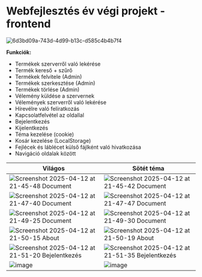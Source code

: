 # Webfejlesztés év végi projekt - frontend
![6d3bd09a-743d-4d99-b13c-d585c4b4b7f4](https://github.com/user-attachments/assets/48ffd827-72b5-4cbc-bae5-a547d67e386f)

**Funkciók:**
- Termékek szerverről való lekérése
- Termék kereső + szűrő
- Termékek felvitele (Admin)
- Termékek szerkesztése (Admin)
- Termékek törlése (Admin)
- Vélemény küldése a szervernek
- Vélemények szerverről való lekérése
- Hírevélre való felíratkozás
- Kapcsolatfelvétel az oldallal
- Bejelentkezés
- Kijelentkezés
- Téma kezelése (cookie)
- Kosár kezelése (LocalStorage)
- Fejlécek és láblécet külső fájlként való hivatkozása
- Navigáció oldalak között



| Világos              | Sötét téma               |
|---------------------|---------------------|
| ![Screenshot 2025-04-12 at 21-45-48 Document](https://github.com/user-attachments/assets/8e9a0c7c-2388-4691-8d30-d6f58cf07028) | ![Screenshot 2025-04-12 at 21-45-42 Document](https://github.com/user-attachments/assets/a9c05710-06bc-4b99-b6a3-cdbee1fd7115) |
| ![Screenshot 2025-04-12 at 21-47-40 Document](https://github.com/user-attachments/assets/43ce6936-7b0c-4dbb-a654-c41a78fca4cf) | ![Screenshot 2025-04-12 at 21-47-47 Document](https://github.com/user-attachments/assets/ad3ad00d-5f1b-45f9-b446-6c5c1ba66990) |
| ![Screenshot 2025-04-12 at 21-49-25 Document](https://github.com/user-attachments/assets/e46088b4-6474-416a-8546-bd6598e56801) | ![Screenshot 2025-04-12 at 21-49-30 Document](https://github.com/user-attachments/assets/0dd1de48-040d-4214-9fcc-2f0e1167b99b) |
| ![Screenshot 2025-04-12 at 21-50-15 About](https://github.com/user-attachments/assets/f2b3d8e6-67ed-4f15-9a83-1d65eeace0e9) | ![Screenshot 2025-04-12 at 21-50-19 About](https://github.com/user-attachments/assets/0f3807dc-768e-4768-ac59-cb50d3edab74) |
| ![Screenshot 2025-04-12 at 21-51-20 Bejelentkezés](https://github.com/user-attachments/assets/2ba9be2a-cf0d-44db-b9e9-5c4e00a86662) | ![Screenshot 2025-04-12 at 21-51-35 Bejelentkezés](https://github.com/user-attachments/assets/88e8d8b9-ed10-44a2-b3f4-62b8075ea3f3) |
| ![image](https://github.com/user-attachments/assets/86695c4a-6486-4086-bc99-6484b1a56ce1) | ![image](https://github.com/user-attachments/assets/44f265ca-78ff-4e2d-850a-ca5bdeea2eed) |



